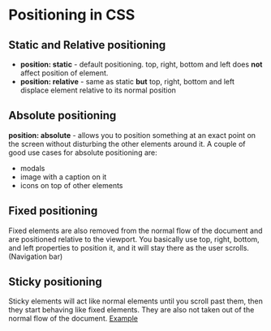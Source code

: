 # Positioning in CSS

## Static and Relative positioning
- **position: static** - default positioning. top, right, bottom and left does **not** affect position of element.
- **position: relative** - same as static **but** top, right, bottom and left displace element relative to its normal position

## Absolute positioning
**position: absolute** - allows you to position something at an exact point on the screen without disturbing the other elements around it. A couple of good use cases for absolute positioning are:
- modals
- image with a caption on it
- icons on top of other elements

## Fixed positioning
Fixed elements are also removed from the normal flow of the document and are positioned relative to the viewport. You basically use top, right, bottom, and left properties to position it, and it will stay there as the user scrolls. (Navigation bar)

## Sticky positioning
Sticky elements will act like normal elements until you scroll past them, then they start behaving like fixed elements. They are also not taken out of the normal flow of the document.
[Example](https://codepen.io/theanam/pen/MPLBYy)